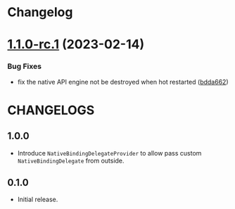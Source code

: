 # Changelog

# [1.1.0-rc.1](https://github.com/AgoraIO-Extensions/iris_method_channel_flutter/compare/v1.0.0...v1.1.0-rc.1) (2023-02-14)


### Bug Fixes

* fix the native API engine not be destroyed when hot restarted ([bdda662](https://github.com/AgoraIO-Extensions/iris_method_channel_flutter/commit/bdda6626de1434f5e26d12369d0fc570d7d582a6))

# CHANGELOGS

## 1.0.0

* Introduce `NativeBindingDelegateProvider` to allow pass custom `NativeBindingDelegate` from outside.

## 0.1.0

* Initial release.